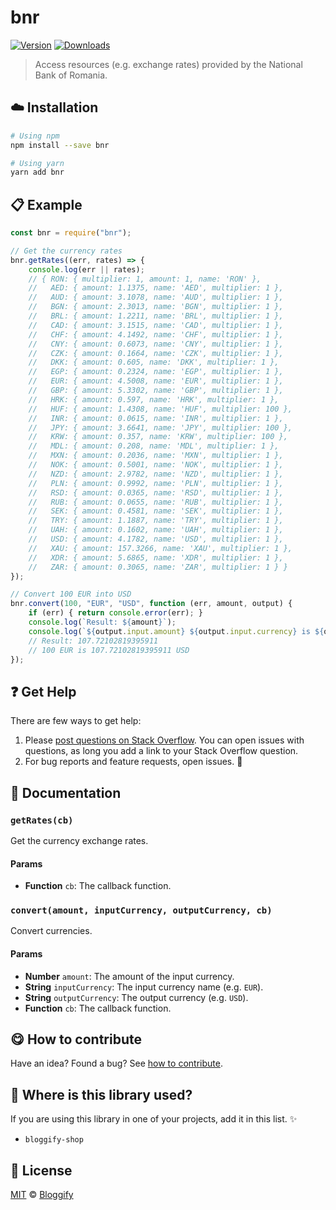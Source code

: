 <!-- Please do not edit this file. Edit the `blah` field in the `package.json` instead. If in doubt, open an issue. -->


















# bnr

 [![Version](https://img.shields.io/npm/v/bnr.svg)](https://www.npmjs.com/package/bnr) [![Downloads](https://img.shields.io/npm/dt/bnr.svg)](https://www.npmjs.com/package/bnr)







> Access resources (e.g. exchange rates) provided by the National Bank of Romania.

















## :cloud: Installation

```sh
# Using npm
npm install --save bnr

# Using yarn
yarn add bnr
```













## :clipboard: Example



```js
const bnr = require("bnr");

// Get the currency rates
bnr.getRates((err, rates) => {
    console.log(err || rates);
    // { RON: { multiplier: 1, amount: 1, name: 'RON' },
    //   AED: { amount: 1.1375, name: 'AED', multiplier: 1 },
    //   AUD: { amount: 3.1078, name: 'AUD', multiplier: 1 },
    //   BGN: { amount: 2.3013, name: 'BGN', multiplier: 1 },
    //   BRL: { amount: 1.2211, name: 'BRL', multiplier: 1 },
    //   CAD: { amount: 3.1515, name: 'CAD', multiplier: 1 },
    //   CHF: { amount: 4.1492, name: 'CHF', multiplier: 1 },
    //   CNY: { amount: 0.6073, name: 'CNY', multiplier: 1 },
    //   CZK: { amount: 0.1664, name: 'CZK', multiplier: 1 },
    //   DKK: { amount: 0.605, name: 'DKK', multiplier: 1 },
    //   EGP: { amount: 0.2324, name: 'EGP', multiplier: 1 },
    //   EUR: { amount: 4.5008, name: 'EUR', multiplier: 1 },
    //   GBP: { amount: 5.3302, name: 'GBP', multiplier: 1 },
    //   HRK: { amount: 0.597, name: 'HRK', multiplier: 1 },
    //   HUF: { amount: 1.4308, name: 'HUF', multiplier: 100 },
    //   INR: { amount: 0.0615, name: 'INR', multiplier: 1 },
    //   JPY: { amount: 3.6641, name: 'JPY', multiplier: 100 },
    //   KRW: { amount: 0.357, name: 'KRW', multiplier: 100 },
    //   MDL: { amount: 0.208, name: 'MDL', multiplier: 1 },
    //   MXN: { amount: 0.2036, name: 'MXN', multiplier: 1 },
    //   NOK: { amount: 0.5001, name: 'NOK', multiplier: 1 },
    //   NZD: { amount: 2.9782, name: 'NZD', multiplier: 1 },
    //   PLN: { amount: 0.9992, name: 'PLN', multiplier: 1 },
    //   RSD: { amount: 0.0365, name: 'RSD', multiplier: 1 },
    //   RUB: { amount: 0.0655, name: 'RUB', multiplier: 1 },
    //   SEK: { amount: 0.4581, name: 'SEK', multiplier: 1 },
    //   TRY: { amount: 1.1887, name: 'TRY', multiplier: 1 },
    //   UAH: { amount: 0.1602, name: 'UAH', multiplier: 1 },
    //   USD: { amount: 4.1782, name: 'USD', multiplier: 1 },
    //   XAU: { amount: 157.3266, name: 'XAU', multiplier: 1 },
    //   XDR: { amount: 5.6865, name: 'XDR', multiplier: 1 },
    //   ZAR: { amount: 0.3065, name: 'ZAR', multiplier: 1 } }
});

// Convert 100 EUR into USD
bnr.convert(100, "EUR", "USD", function (err, amount, output) {
    if (err) { return console.error(err); }
    console.log(`Result: ${amount}`);
    console.log(`${output.input.amount} ${output.input.currency} is ${output.output.amount} ${output.output.currency}`);
    // Result: 107.72102819395911
    // 100 EUR is 107.72102819395911 USD
});
```











## :question: Get Help

There are few ways to get help:



 1. Please [post questions on Stack Overflow](https://stackoverflow.com/questions/ask). You can open issues with questions, as long you add a link to your Stack Overflow question.
 2. For bug reports and feature requests, open issues. :bug:





## :memo: Documentation


### `getRates(cb)`
Get the currency exchange rates.

#### Params

- **Function** `cb`: The callback function.

### `convert(amount, inputCurrency, outputCurrency, cb)`
Convert currencies.

#### Params

- **Number** `amount`: The amount of the input currency.
- **String** `inputCurrency`: The input currency name (e.g. `EUR`).
- **String** `outputCurrency`: The output currency (e.g. `USD`).
- **Function** `cb`: The callback function.














## :yum: How to contribute
Have an idea? Found a bug? See [how to contribute][contributing].
















## :dizzy: Where is this library used?
If you are using this library in one of your projects, add it in this list. :sparkles:

 - `bloggify-shop`











## :scroll: License

[MIT][license] © [Bloggify][website]






[license]: /LICENSE
[website]: https://bloggify.org
[contributing]: /CONTRIBUTING.md
[docs]: /DOCUMENTATION.md

